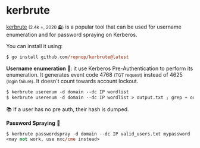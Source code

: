 # kerbrute

<div class="row row-cols-lg-2"><div>

[kerbrute](https://github.com/ropnop/kerbrute) <small>(2.4k ⭐, 2020 🪦)</small> is a popular tool that can be used for username enumeration and for password spraying on Kerberos.

You can install it using:

```ps
$ go install github.com/ropnop/kerbrute@latest
```
</div><div>

**Username enumeration** 🧑: it use Kerberos Pre-Authentication to perform its enumeration. It generates event code 4768 <small>(TGT request)</small> instead of 4625 <small>(login failure)</small>. It doesn't count towards account lockout.

```ps
$ kerbrute userenum -d domain --dc IP wordlist
$ kerbrute userenum -d domain --dc IP wordlist > output.txt ; grep + output.txt | cut -d ' ' -f8 | cut -d '@' -f1 > valid_users.txt
```

📚 If a user has no pre auth, their hash is dumped.

**Password Spraying** 🔏

```ps
$ kerbrute passwordspray -d domain --dc IP valid_users.txt mypassword
<may not work, use nxc/cme instead>
```
</div></div>
